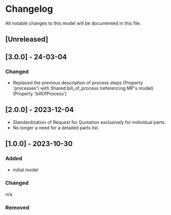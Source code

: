 # Changelog

All notable changes to this model will be documented in this file.

## [Unreleased]

## [3.0.0] - 24-03-04

### Changed

- Replaced the previous description of process steps (Property 'processes') with Shared.bill_of_process (referencing MP's model) (Property 'billOfProcess')

## [2.0.0] - 2023-12-04

- Standardization of Request for Quotation exclusively for individual parts.
- No longer a need for a detailed parts list.

## [1.0.0] - 2023-10-30

### Added

- initial model

### Changed

n/a

### Removed
